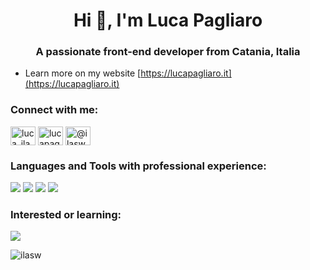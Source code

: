 <h1 align="center">Hi 👋, I'm Luca Pagliaro</h1>
<h3 align="center">A passionate front-end developer from Catania, Italia</h3>

- Learn more on my website [https://lucapagliaro.it](https://lucapagliaro.it)

<h3 align="left">Connect with me:</h3>
<p align="left">
<a href="https://twitter.com/LucaPagliaroDev" target="blank"><img align="center" src="https://raw.githubusercontent.com/rahuldkjain/github-profile-readme-generator/master/src/images/icons/Social/twitter.svg" alt="luca_ilasw" height="30" width="40" /></a>
<a href="https://linkedin.com/in/lucapagliaro" target="blank"><img align="center" src="https://raw.githubusercontent.com/rahuldkjain/github-profile-readme-generator/master/src/images/icons/Social/linked-in-alt.svg" alt="lucapagliaro" height="30" width="40" /></a>
<a href="https://medium.com/@ilasw" target="blank"><img align="center" src="https://raw.githubusercontent.com/rahuldkjain/github-profile-readme-generator/master/src/images/icons/Social/medium.svg" alt="@ilasw" height="30" width="40" /></a>
</p>

<h3 align="left">Languages and Tools with professional experience:</h3>
<img src="https://skillicons.dev/icons?i=ts,js,html" />
<img src="https://skillicons.dev/icons?i=css,sass,tailwind,bootstrap" />
<img src="https://skillicons.dev/icons?i=angular,vue,nuxtjs,react,redux,nextjs,remix" />
<img src="https://skillicons.dev/icons?i=nodejs,express,php,wordpress" />

<h3 align="left">Interested or learning:</h3>
<img src="https://skillicons.dev/icons?i=go,rust" />

<p><img align="center" src="https://github-readme-stats.vercel.app/api/top-langs?username=ilasw&show_icons=true&theme=dracula&hide_border=true&locale=en&layout=compact" alt="ilasw" /></p>

